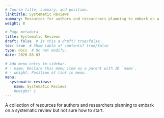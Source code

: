 ```yaml
---
# Course title, summary, and position.
linktitle: Systematic Reviews
summary: Resources for authors and researchers planning to embark on a systematic review but not sure how to start.
weight: 8

# Page metadata.
title: Systematic Reviews
draft: false  # Is this a draft? true/false
toc: true  # Show table of contents? true/false
type: docs  # Do not modify.
date: 2020-08-03

# Add menu entry to sidebar.
# - name: Declare this menu item as a parent with ID `name`.
# - weight: Position of link in menu.
menu:
  systematic-reviews:
    name: Systematic Reviews
    #weight: 1
---
```


A collection of resources for authors and researchers planning to embark on a systematic review but not sure how to start.